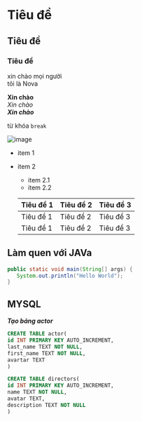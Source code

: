 # Tiêu đề

## Tiêu đề

### Tiêu đề

xin chào mọi người  
tôi là Nova  

**Xin chào**  
*Xin chào*  
***Xin chào***  

từ khóa `break`  

![image](https://i.pinimg.com/originals/2c/0a/08/2c0a08b3751b4401ffa8f1719a642b9d.png)

- item 1  
- item 2  
   - item 2.1  
   - item 2.2  
   
   | Tiêu đề 1 | Tiêu đề 2 | Tiêu đề 3|  
   | ---- | ---- | ---- |
   | Tiêu đề 1 | Tiêu đề 2 | Tiêu đề 3|  
   | Tiêu đề 1 | Tiêu đề 2 | Tiêu đề 3| 

## Làm quen với JAVa
```java
public static void main(String[] args) {
   System.out.println("Hello World");
}
```
## MYSQL
***Tạo bảng actor***
```sql
CREATE TABLE actor(
id INT PRIMARY KEY AUTO_INCREMENT,
last_name TEXT NOT NULL,
first_name TEXT NOT NULL,
avartar TEXT
)

CREATE TABLE directors(
id INT PRIMARY KEY AUTO_INCREMENT,
name TEXT NOT NULL,
avatar TEXT,
description TEXT NOT NULL
)
```  

